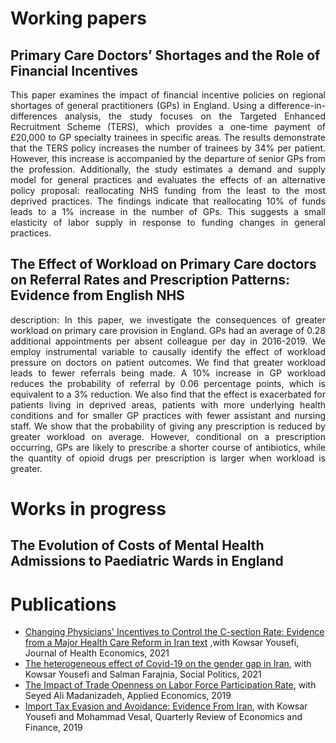   
# Working papers
## Primary Care Doctors’ Shortages and the Role of Financial Incentives
 <p align="justify">
This paper examines the impact of financial incentive policies on regional shortages of general practitioners (GPs) in England. Using a difference-in-differences analysis, the study focuses on the Targeted Enhanced Recruitment Scheme (TERS), which provides a one-time payment of £20,000 to GP specialty trainees in specific areas. The results demonstrate that the TERS policy increases the number of trainees by 34% per patient. However, this increase is accompanied by the departure of senior GPs from the profession. Additionally, the study estimates a demand and supply model for general practices and evaluates the effects of an alternative policy proposal: reallocating NHS funding from the least to the most deprived practices. The findings indicate that reallocating 10% of funds leads to a 1% increase in the number of GPs. This suggests a small elasticity of labor supply in response to funding changes in general practices. </p>

## The Effect of Workload on Primary Care doctors on Referral Rates and Prescription Patterns: Evidence from English NHS
<p align="justify">
description: In this paper, we investigate the consequences of greater workload on primary care provision in England. GPs had an average of 0.28 additional appointments per absent colleague per day in 2016-2019. We employ instrumental variable to causally identify the effect of workload pressure on doctors on patient outcomes. We find that greater workload leads to fewer referrals being made. A 10% increase in GP workload reduces the probability of referral by 0.06 percentage points, which is equivalent to a 3% reduction. We also find that the effect is exacerbated for patients living in deprived areas, patients with more underlying health conditions and for smaller GP practices with fewer assistant and nursing staff. We show that the probability of giving any prescription is reduced by greater workload on average. However, conditional on a prescription occurring, GPs are likely to prescribe a shorter course of antibiotics, while the quantity of opioid drugs per prescription is larger when workload is greater.
</p>

# Works in progress
## The Evolution of Costs of Mental Health Admissions to Paediatric Wards in England

# Publications
  - <a href="https://www.sciencedirect.com/science/article/abs/pii/S0167629621000990">Changing Physicians' Incentives to Control the C-section Rate: Evidence from a Major Health Care Reform in Iran text</a> ,with Kowsar Yousefi, Journal of Health Economics, 2021
  - <a href="https://academic.oup.com/sp/article-abstract/29/4/1192/6458097">The heterogeneous effect of Covid-19 on the gender gap in Iran</a>, with Kowsar Yousefi and Salman Farajnia, Social Politics, 2021
  - <a href="https://www.tandfonline.com/doi/abs/10.1080/00036846.2018.1558350">The Impact of Trade Openness on Labor Force Participation Rate</a>, with Seyed Ali Madanizadeh, Applied Economics, 2019
  - <a href="https://www.sciencedirect.com/science/article/abs/pii/S1062976918302217">Import Tax Evasion and Avoidance: Evidence From Iran</a>, with Kowsar Yousefi and Mohammad Vesal, Quarterly Review of Economics and Finance, 2019




